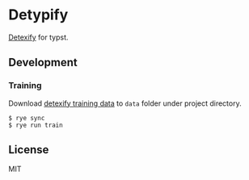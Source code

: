 # Detypify

[Detexify](http://detexify.kirelabs.org/classify.html) for typst.

## Development

### Training

Download [detexify training data](https://drive.google.com/drive/folders/0ByuYordD0JBRWXUxRlhEMGtfVVE?resourcekey=0-rYksj_Cs11AMqko9p5swdg) to `data` folder under project directory.

```console
$ rye sync
$ rye run train
```

## License

MIT
